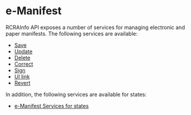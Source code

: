 # e-Manifest

RCRAInfo API exposes a number of services for managing electronic and paper manifests. The following services are
available:

- [Save](./save.md)
- [Update](./update.md)
- [Delete](./delete.md)
- [Correct](./correct.md)
- [Sign](./signing.md)
- [UI link](./ui-link.md)
- [Revert](./revert.md)

In addition, the following services are available for states:

- [e-Manifest Services for states](./states.md)
